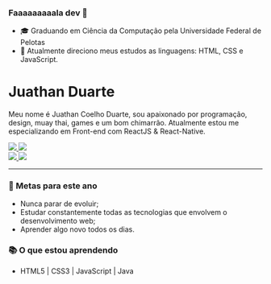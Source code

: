 ### Faaaaaaaaala dev 👋
- 🎓 Graduando em Ciência da Computação pela Universidade Federal de Pelotas
- 🎯 Atualmente direciono meus estudos as linguagens: HTML, CSS e JavaScript.
# Juathan Duarte
Meu nome é Juathan Coelho Duarte, sou apaixonado por programação, design, muay thai, games e um bom chimarrão.
Atualmente estou me especializando em Front-end com ReactJS & React-Native.

<a href="https://www.linkedin.com/in/juathanduarte/">
 <img src="https://img.shields.io/badge/-Linkedin-blue?style=flat-square&logo=Linkedin&logoColor=white" />
</a>

<a href="mailto:juathan.cduarte@inf.ufpel.edu.br">
 <img src="https://img.shields.io/badge/-Email-c14438?style=flat-square&logo=Gmail&logoColor=white" />
</a><br>

<a href="https://twitter.com/juatss">
 <img src="https://img.shields.io/badge/twitter-%231DA1F2.svg?&style=for-the-badge&logo=twitter&logoColor=white" />
</a>

<a href="https://www.instagram.com/juatss/">
 <img src = "https://img.shields.io/badge/instagram-%23E4405F.svg?&style=for-the-badge&logo=instagram&logoColor=white">
</a>

--- 

### 🎯 Metas para este ano
- Nunca parar de evoluir;
- Estudar constantemente todas as tecnologias que envolvem o desenvolvimento web;
- Aprender algo novo todos os dias.

### 📚 O que estou aprendendo
- HTML5 | CSS3 | JavaScript | Java

